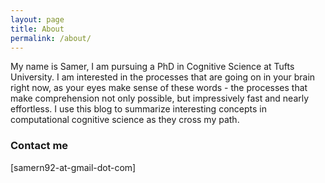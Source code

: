 ```yaml
---
layout: page
title: About
permalink: /about/
---
```


My name is Samer, I am pursuing a PhD in Cognitive Science at Tufts University. I am interested in the processes that are going on in your brain right now, as your eyes make sense of these words - the processes that make comprehension not only possible, but impressively fast and nearly effortless. I use this blog to summarize interesting concepts in computational cognitive science as they cross my path.

### Contact me

[samern92-at-gmail-dot-com]
